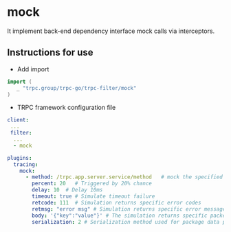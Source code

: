 # mock

It implement back-end dependency interface mock calls via interceptors.

## Instructions for use

- Add import

```go
import (
   _ "trpc.group/trpc-go/trpc-filter/mock"
)
```

- TRPC framework configuration file

```yaml
client:
 ...
 filter:
  ...
  - mock

plugins:
  tracing:
    mock:
      - method: /trpc.app.server.service/method   # mock the specified interface, or mock all interfaces if none is specified
        percent: 20   # Triggered by 20% chance
        delay: 10  # Delay 10ms
        timeout: true # Simulate timeout failure
        retcode: 111  # Simulation returns specific error codes
        retmsg: "error msg" # Simulation returns specific error messages
        body: '{"key":"value"}' # The simulation returns specific packet data, text type can be represented by json, binary data needs to be base64 encoded first
        serialization: 2 # Serialization method used for package data pb:0 jce:1 json:2, pb is used by default
```
